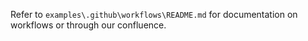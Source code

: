 Refer to `examples\.github\workflows\README.md` for documentation on workflows or through our confluence.
